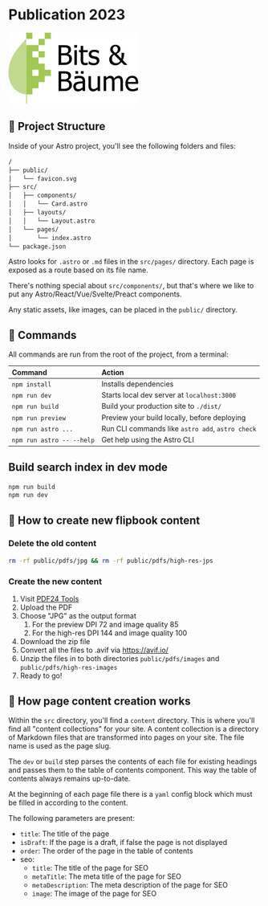 # Publication 2023

<img src="/public/images/logos/bits-und-baeume-logo_CCBY-schauschau.cc.svg" alt="Logo Bits &amp; Bäume">

## 🚀 Project Structure

Inside of your Astro project, you'll see the following folders and files:

```txt
/
├── public/
│   └── favicon.svg
├── src/
│   ├── components/
│   │   └── Card.astro
│   ├── layouts/
│   │   └── Layout.astro
│   └── pages/
│       └── index.astro
└── package.json
```

Astro looks for `.astro` or `.md` files in the `src/pages/` directory. Each page is exposed as a route based on its file name.

There's nothing special about `src/components/`, but that's where we like to put any Astro/React/Vue/Svelte/Preact components.

Any static assets, like images, can be placed in the `public/` directory.

## 🧞 Commands

All commands are run from the root of the project, from a terminal:

| Command                   | Action                                           |
| :------------------------ | :----------------------------------------------- |
| `npm install`             | Installs dependencies                            |
| `npm run dev`             | Starts local dev server at `localhost:3000`      |
| `npm run build`           | Build your production site to `./dist/`          |
| `npm run preview`         | Preview your build locally, before deploying     |
| `npm run astro ...`       | Run CLI commands like `astro add`, `astro check` |
| `npm run astro -- --help` | Get help using the Astro CLI                     |

## Build search index in dev mode

```bash
npm run build
npm run dev
```

## 📖 How to create new flipbook content

### Delete the old content

```bash
rm -rf public/pdfs/jpg && rm -rf public/pdfs/high-res-jps
```

### Create the new content

1. Visit [PDF24 Tools](https://tools.pdf24.org/de/von-pdf-umwandeln)
2. Upload the PDF
3. Choose "JPG" as the output format
   1. For the preview DPI 72 and image quality 85
   2. For the high-res DPI 144 and image quality 100
4. Download the zip file
5. Convert all the files to .avif via <https://avif.io/>
6. Unzip the files in to both directories `public/pdfs/images` and `public/pdfs/high-res-images`
7. Ready to go!

## 📖 How page content creation works

Within the `src` directory, you'll find a `content` directory. This is where you'll find all "content collections" for your site. A content collection is a directory of Markdown files that are transformed into pages on your site. The file name is used as the page slug.

The `dev` or `build` step parses the contents of each file for existing headings and passes them to the table of contents component. This way the table of contents always remains up-to-date.

At the beginning of each page file there is a `yaml` config block which must be filled in according to the content.

The following parameters are present:

- `title`: The title of the page
- `isDraft`: If the page is a draft, if false the page is not displayed
- `order`: The order of the page in the table of contents
- seo:
  - `title`: The title of the page for SEO
  - `metaTitle`: The meta title of the page for SEO
  - `metaDescription`: The meta description of the page for SEO
  - `image`: The image of the page for SEO
